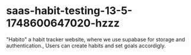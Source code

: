 # saas-habit-testing-13-5-1748600647020-hzzz
"Habito" a habit tracker website, where we use supabase for storage and authentication., Users can create habits and set goals accordigly.

